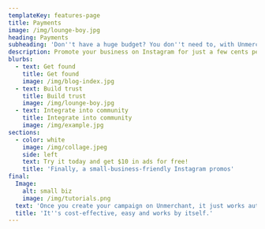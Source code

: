```yaml
---
templateKey: features-page
title: Payments
image: /img/lounge-boy.jpg
heading: Payments
subheading: 'Don''t have a huge budget? You don''t need to, with Unmerchant'
description: Promote your business on Instagram for just a few cents per post.
blurbs:
  - text: Get found
    title: Get found
    image: /img/blog-index.jpg
  - text: Build trust
    title: Build trust
    image: /img/lounge-boy.jpg
  - text: Integrate into community
    title: Integrate into community
    image: /img/example.jpg
sections:
  - color: white
    image: /img/collage.jpeg
    side: left
    text: Try it today and get $10 in ads for free!
    title: 'Finally, a small-business-friendly Instagram promos'
final:
  Image:
    alt: small biz
    image: /img/tutorials.png
  text: 'Once you create your campaign on Unmerchant, it just works automatically for you.'
  title: 'It''s cost-effective, easy and works by itself.'
---
```

